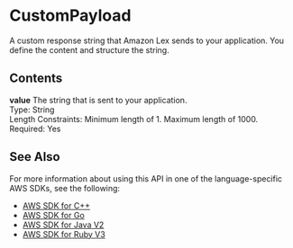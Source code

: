 # CustomPayload<a name="API_CustomPayload"></a>

A custom response string that Amazon Lex sends to your application\. You define the content and structure the string\.

## Contents<a name="API_CustomPayload_Contents"></a>

 **value**   <a name="lexv2-Type-CustomPayload-value"></a>
The string that is sent to your application\.  
Type: String  
Length Constraints: Minimum length of 1\. Maximum length of 1000\.  
Required: Yes

## See Also<a name="API_CustomPayload_SeeAlso"></a>

For more information about using this API in one of the language\-specific AWS SDKs, see the following:
+  [ AWS SDK for C\+\+](https://docs.aws.amazon.com/goto/SdkForCpp/models.lex.v2-2020-08-07/CustomPayload) 
+  [ AWS SDK for Go](https://docs.aws.amazon.com/goto/SdkForGoV1/models.lex.v2-2020-08-07/CustomPayload) 
+  [ AWS SDK for Java V2](https://docs.aws.amazon.com/goto/SdkForJavaV2/models.lex.v2-2020-08-07/CustomPayload) 
+  [ AWS SDK for Ruby V3](https://docs.aws.amazon.com/goto/SdkForRubyV3/models.lex.v2-2020-08-07/CustomPayload) 